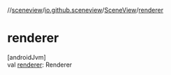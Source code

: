 //[sceneview](../../../index.md)/[io.github.sceneview](../index.md)/[SceneView](index.md)/[renderer](renderer.md)

# renderer

[androidJvm]\
val [renderer](renderer.md): Renderer
